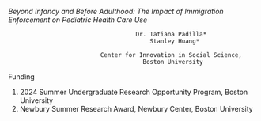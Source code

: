 

_Beyond Infancy and Before Adulthood: The Impact of Immigration Enforcement on Pediatric Health Care Use_

                                        Dr. Tatiana Padilla* 
                                            Stanley Huang* 

                              Center for Innovation in Social Science, 
                                          Boston University 




Funding
1. 2024 Summer Undergraduate Research Opportunity Program, Boston University
2. Newbury Summer Research Award, Newbury Center, Boston University

